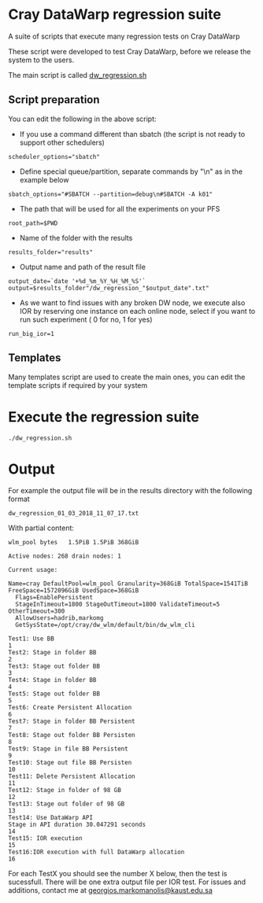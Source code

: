 # Cray DataWarp regression suite
A suite of scripts that execute many regression tests on Cray DataWarp 

These script were developed to test Cray DataWarp, before we release the system to the users.

The main script is called [dw_regression.sh](dw_regression.sh)

## Script preparation

You can edit the following in the above script:

* If you use a command different than sbatch (the script is not ready to support other schedulers)

```
scheduler_options="sbatch"
```

* Define special queue/partition, separate commands by "\n" as in the example below 

```
sbatch_options="#SBATCH --partition=debug\n#SBATCH -A k01"
```

* The path that will be used for all the experiments on your PFS

```
root_path=$PWD
```

* Name of the folder with the results

```
results_folder="results"
```

* Output name and path of the result file

```
output_date=`date '+%d_%m_%Y_%H_%M_%S'`
output=$results_folder"/dw_regression_"$output_date".txt"
```

* As we want to find issues with any broken DW node, we execute also IOR by reserving one instance on each online node, select if you want to run such experiment ( 0 for no, 1 for yes)

```
run_big_ior=1
```

## Templates

Many templates script are used to create the main ones, you can edit the template scripts if required by your system

# Execute the regression suite

```
./dw_regression.sh
```

# Output

For example the output file will be in the results directory with the following format

```
dw_regression_01_03_2018_11_07_17.txt
```

With partial content:

```
wlm_pool bytes   1.5PiB 1.5PiB 368GiB 

Active nodes: 268 drain nodes: 1

Current usage: 

Name=cray DefaultPool=wlm_pool Granularity=368GiB TotalSpace=1541TiB FreeSpace=1572096GiB UsedSpace=368GiB
  Flags=EnablePersistent
  StageInTimeout=1800 StageOutTimeout=1800 ValidateTimeout=5 OtherTimeout=300
  AllowUsers=hadrib,markomg
  GetSysState=/opt/cray/dw_wlm/default/bin/dw_wlm_cli
  
Test1: Use BB
1
Test2: Stage in folder BB
2
Test3: Stage out folder BB
3
Test4: Stage in folder BB
4
Test5: Stage out folder BB
5
Test6: Create Persistent Allocation
6
Test7: Stage in folder BB Persistent
7
Test8: Stage out folder BB Persisten
8
Test9: Stage in file BB Persistent
9
Test10: Stage out file BB Persisten
10
Test11: Delete Persistent Allocation
11
Test12: Stage in folder of 98 GB 
12
Test13: Stage out folder of 98 GB 
13
Test14: Use DataWarp API 
Stage in API duration 30.047291 seconds
14
Test15: IOR execution
15
Test16:IOR execution with full DataWarp allocation 
16
```

For each TestX you should see the number X below, then the test is sucessfull. There will be one extra output file per IOR test.
For issues and additions, contact me at georgios.markomanolis@kaust.edu.sa
